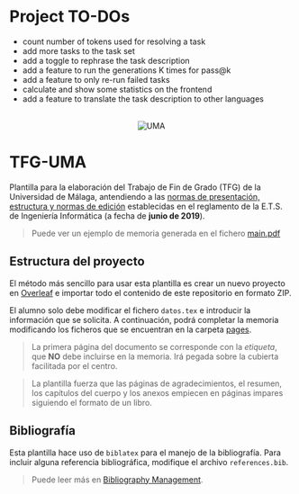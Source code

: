 # Project TO-DOs
- count number of tokens used for resolving a task
- add more tasks to the task set
- add a toggle to rephrase the task description
- add a feature to run the generations K times for pass@k
- add a feature to only re-run failed tasks
- calculate and show some statistics on the frontend
- add a feature to translate the task description to other languages

<p align="center">
  <br/>
  <img src=images/marcauma-total-2.jpg alt="UMA">
  <br/>
</p>

# TFG-UMA

Plantilla para la elaboración del Trabajo de Fin de Grado (TFG) de la Universidad de Málaga, antendiendo a las [normas de presentación, estructura y normas de edición](https://www.uma.es/etsi-informatica/info/72589/tfg-memoria-y-defensa/) establecidas en el reglamento de la E.T.S. de Ingeniería Informática (a fecha de **junio de 2019**).

> Puede ver un ejemplo de memoria generada en el fichero [main.pdf](main.pdf)

## Estructura del proyecto

El método más sencillo para usar esta plantilla es crear un nuevo proyecto en [Overleaf](https://www.overleaf.com) e importar todo el contenido de este repositorio en formato ZIP.

El alumno solo debe modificar el fichero `datos.tex` e introducir la información que se solicita. A continuación, podrá completar la memoria modificando los ficheros que se encuentran en la carpeta [pages](pages).

> La primera página del documento se corresponde con la *etiqueta*, que **NO** debe incluirse en la memoria. Irá pegada sobre la cubierta facilitada por el centro.

> La plantilla fuerza que las páginas de agradecimientos, el resumen, los capítulos del cuerpo y los anexos empiecen en páginas impares siguiendo el formato de un libro.

## Bibliografía

Esta plantilla hace uso de `biblatex` para el manejo de la bibliografía. Para incluir alguna referencia bibliográfica, modifique el archivo `references.bib`.

> Puede leer más en [Bibliography Management](https://en.wikibooks.org/wiki/LaTeX/Bibliography_Management#biblatex).
